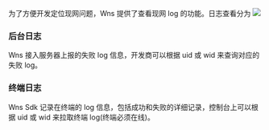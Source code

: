 为了方便开发定位现网问题，Wns 提供了查看现网 log 的功能。日志查看分为
![](http://imgcache.tce.fsphere.cn/image/main.qcloudimg.com/raw/703a269b3e302ebe876d7274df8ef834.jpg)

### 后台日志 
Wns 接入服务器上报的失败 log 信息，开发商可以根据 uid 或 wid 来查询对应的失败 log。
### 终端日志 
Wns Sdk 记录在终端的 log 信息，包括成功和失败的详细记录，控制台上可以根据 uid 或 wid 来拉取终端 log(终端必须在线)。